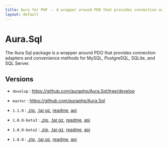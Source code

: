 ```yaml
---
title: Aura for PHP -- A wrapper around PDO that provides connection adapters and convenience methods for MySQL, PostgreSQL, SQLite, and SQL Server.
layout: default
---
```


Aura.Sql
========

The Aura Sql package is a wrapper around PDO that provides connection adapters and convenience methods for MySQL, PostgreSQL, SQLite, and SQL Server.

Versions
--------

- `develop` : <https://github.com/auraphp/Aura.Sql/tree/develop>

- `master` : <https://github.com/auraphp/Aura.Sql>

- `1.1.0` : [.zip](https://github.com/auraphp/Aura.Sql/zipball/1.1.0), [.tar.gz](https://github.com/auraphp/Aura.Sql/tarball/1.1.0), [readme](version/1.1.0/), [api](version/1.1.0/api/)

- `1.0.0-beta3` : [.zip](https://github.com/auraphp/Aura.Sql/zipball/1.0.0-beta3), [.tar.gz](https://github.com/auraphp/Aura.Sql/tarball/1.0.0-beta3), [readme](version/1.0.0-beta3/), [api](version/1.0.0-beta3/api/)

- `1.0.0-beta2` : [.zip](https://github.com/auraphp/Aura.Sql/zipball/1.0.0-beta2), [.tar.gz](https://github.com/auraphp/Aura.Sql/tarball/1.0.0-beta2), [readme](version/1.0.0-beta2/), [api](version/1.0.0-beta2/api/)

- `1.0.0` : [.zip](https://github.com/auraphp/Aura.Sql/zipball/1.0.0), [.tar.gz](https://github.com/auraphp/Aura.Sql/tarball/1.0.0), [readme](version/1.0.0/), [api](version/1.0.0/api/)

